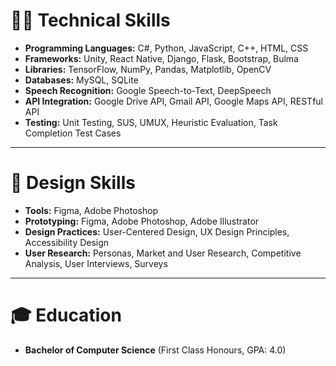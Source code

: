 # 👨‍💻 Technical Skills

- **Programming Languages:** C#, Python, JavaScript, C++, HTML, CSS
- **Frameworks:** Unity, React Native, Django, Flask, Bootstrap, Bulma
- **Libraries:** TensorFlow, NumPy, Pandas, Matplotlib, OpenCV
- **Databases:** MySQL, SQLite
- **Speech Recognition:** Google Speech-to-Text, DeepSpeech
- **API Integration:** Google Drive API, Gmail API, Google Maps API, RESTful API
- **Testing:** Unit Testing, SUS, UMUX, Heuristic Evaluation, Task Completion Test Cases


---

# 🎨 Design Skills

- **Tools:** Figma, Adobe Photoshop
- **Prototyping:** Figma, Adobe Photoshop, Adobe Illustrator
- **Design Practices:** User-Centered Design, UX Design Principles, Accessibility Design
- **User Research:** Personas, Market and User Research, Competitive Analysis, User Interviews, Surveys
---

# 🎓 Education

- **Bachelor of Computer Science** (First Class Honours, GPA: 4.0)
